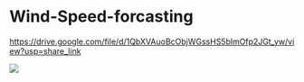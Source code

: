 # Wind-Speed-forcasting

https://drive.google.com/file/d/1QbXVAuoBcObjWGssHS5blmOfp2JGt_yw/view?usp=share_link

<img src="https://drive.google.com/uc?export=view&id=1QbXVAuoBcObjWGssHS5blmOfp2JGt_yw">
